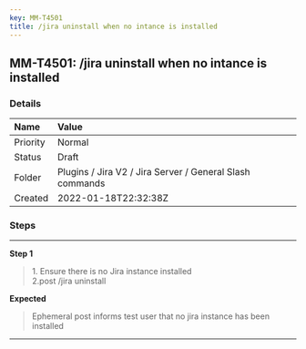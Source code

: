 ```yaml
---
key: MM-T4501
title: /jira uninstall when no intance is installed
---
```


## MM-T4501: /jira uninstall when no intance is installed

### Details

| Name     | Value                                                    |
| :------- | :------------------------------------------------------- |
| Priority | Normal                                                   |
| Status   | Draft                                                    |
| Folder   | Plugins / Jira V2 / Jira Server / General Slash commands |
| Created  | 2022-01-18T22:32:38Z                                     |

### Steps

<hr/>

**Step 1**

> <article>1. Ensure there is no Jira instance installed<br />2.post /jira uninstall</article>

**Expected**

> <article>Ephemeral post informs test user that no jira instance has been installed</article>

<hr/>
